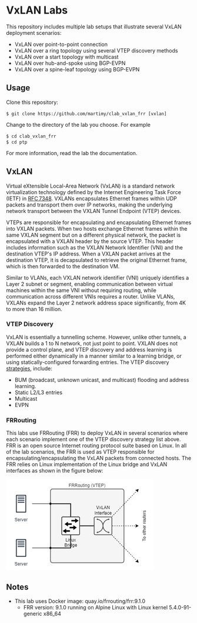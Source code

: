 # VxLAN Labs

This repository includes multiple lab setups that illustrate several VxLAN deployment scenarios:

- VxLAN over point-to-point connection
- VxLAN over a ring topology using several VTEP discovery methods
- VxLAN over a start topology with multicast
- VxLAN over hub-and-spoke using BGP-EVPN
- VxLAN over a spine-leaf topology using BGP-EVPN

## Usage

Clone this repository:

```
$ git clone https://github.com/martimy/clab_vxlan_frr [vxlan]
```

Change to the directory of the lab you choose. For example

```
$ cd clab_vxlan_frr
$ cd ptp
```

For more information, read the lab the documentation.

## VxLAN

Virtual eXtensible Local-Area Network (VxLAN) is a standard network virtualization technology defined by the Internet Engineering Task Force (IETF) in [RFC 7348](https://datatracker.ietf.org/doc/html/rfc7348). VXLANs encapsulates Ethernet frames within UDP packets and transport them over IP networks, making the underlying network transport between the VXLAN Tunnel Endpoint (VTEP) devices.

VTEPs are responsible for encapsulating and encapsulating Ethernet frames into VXLAN packets. When two hosts exchange Ethernet frames within the same VXLAN segment but on a different physical network, the packet is encapsulated with a VXLAN header by the source VTEP. This header includes information such as the VXLAN Network Identifier (VNI) and the destination VTEP's IP address. When a VXLAN packet arrives at the destination VTEP, it is decapsulated to retrieve the original Ethernet frame, which is then forwarded to the destination VM.

Similar to VLANs, each VXLAN network identifier (VNI) uniquely identifies a Layer 2 subnet or segment, enabling communication between virtual machines within the same VNI without requiring routing, while communication across different VNIs requires a router. Unlike VLANs, VXLANs expand the Layer 2 network address space significantly, from 4K to more than 16 million.


### VTEP Discovery

VxLAN is essentially a tunnelling scheme. However, unlike other tunnels, a VXLAN builds a 1 to N network, not just point to point. VXLAN does not provide a control plane, and VTEP discovery and address learning is performed either dynamically in a manner similar to a learning bridge, or using statically-configured forwarding entries. The VTEP discovery [strategies](https://vincent.bernat.ch/en/blog/2017-vxlan-linux), include:

- BUM (broadcast, unknown unicast, and multicast) flooding and address learning.
- Static L2/L3 entries
- Multicast
- EVPN


### FRRouting

This labs use FRRouting (FRR) to deploy VxLAN in several scenarios where each scenario implement one of the VTEP discovery strategy list above. FRR is an open source Internet routing protocol suite based on Linux. In all of the lab scenarios, the FRR is used as VTEP responsible for encapsulating/encapsulating the VxLAN packets from connected hosts. The FRR relies on Linux implementation of the Linux bridge and VxLAN interfaces as shown in the figure below:

![VTEP](img/vtep.png)

## Notes

- This lab uses Docker image: quay.io/frrouting/frr:9.1.0
  - FRR version: 9.1.0 running on Alpine Linux with Linux kernel 5.4.0-91-generic x86_64
